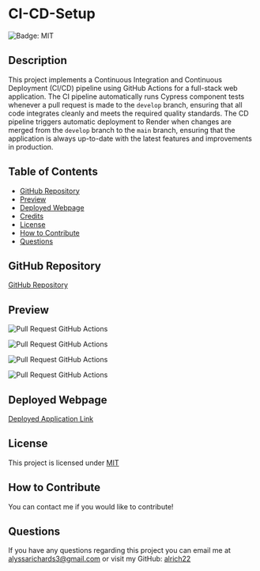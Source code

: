 # CI-CD-Setup

![Badge: MIT](https://img.shields.io/badge/License-MIT-blue.svg)

## Description

This project implements a Continuous Integration and Continuous Deployment (CI/CD) pipeline using GitHub Actions for a full-stack web application. The CI pipeline automatically runs Cypress component tests whenever a pull request is made to the `develop` branch, ensuring that all code integrates cleanly and meets the required quality standards. The CD pipeline triggers automatic deployment to Render when changes are merged from the `develop` branch to the `main` branch, ensuring that the application is always up-to-date with the latest features and improvements in production.

## Table of Contents

- [GitHub Repository](#github-repository)
- [Preview](#preview)
- [Deployed Webpage](#deployed-webpage)
- [Credits](#credits)
- [License](#license)
- [How to Contribute](#how-to-contribute)
- [Questions](#questions)

## GitHub Repository

[GitHub Repository](https://github.com/alrich22/CI-CD-Setup)

## Preview

![Pull Request GitHub Actions](./assets/CICDtestss.PNG)

![Pull Request GitHub Actions](./assets/CICDdeploytestss.PNG)

![Pull Request GitHub Actions](./assets/CICDPRfeaturetodevss.PNG)

![Pull Request GitHub Actions](./assets/CICDPRdevtomainss.PNG)

## Deployed Webpage

[Deployed Application Link](https://ci-cd-setup-z99z.onrender.com)


## License

This project is licensed under [MIT](https://opensource.org/licenses/MIT)

## How to Contribute

You can contact me if you would like to contribute!

## Questions

If you have any questions regarding this project you can email me at alyssarichards3@gmail.com or visit my GitHub: [alrich22](https://github.com/alrich22)
